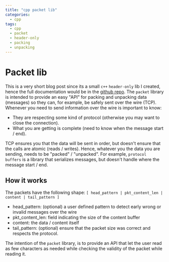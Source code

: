 ```yaml
---
title: "cpp packet lib"
categories:
  - cpp
tags:
  - cpp
  - packet
  - header-only
  - packing
  - unpacking
---
```



# Packet lib

This is a very short blog post since its a small `c++` `header-only` lib I created, hence the full documentation would be in the [github repo](https://github.com/agudpp/packet).
The `packet` library is intended to provide an easy "API" for packing and unpacking data (messages) so they can, for example, be safely sent over the wire (TCP). Whenever you need to send information over the wire is important to know:

- They are respecting some kind of protocol (otherwise you may want to close the connection).
- What you are getting is complete (need to know when the message start / end).

TCP ensures you that the data will be sent in order, but doesn't ensure that the calls are atomic (reads / writes). Hence, whatever you the data you are sending, needs to be "packed" / "unpacked". For example, `protocol buffers` is a library that serializes messages, but doesn't handle where the message start / end.

## How it works

The packets have the following shape:
`[ head_pattern | pkt_content_len | content | tail_pattern ]`

- head_pattern: (optional) a user defined pattern to detect early wrong or invalid messages over the wire
- pkt_content_len: field indicating the size of the content buffer
- content: the data / content itself
- tail_pattern: (optional) ensure that the packet size was correct and respects the protocol.

The intention of the `packet` library, is to provide an API that let the user read as few characters as needed while checking the validity of the packet while reading it.

